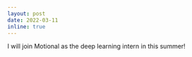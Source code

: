 ```yaml
---
layout: post
date: 2022-03-11
inline: true
---
```


I will join Motional as the deep learning intern in this summer!
